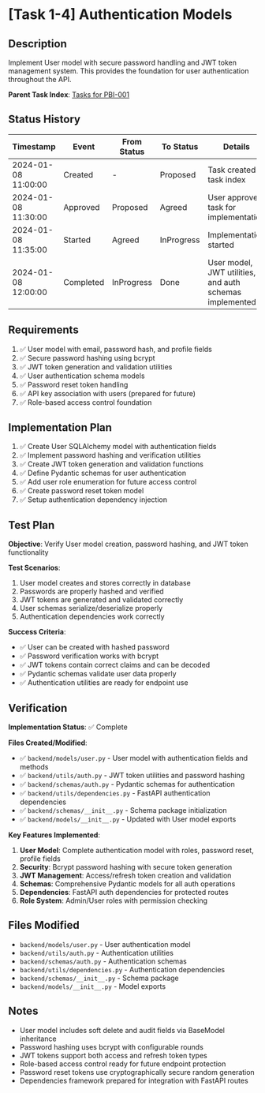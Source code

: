 # [Task 1-4] Authentication Models

## Description
Implement User model with secure password handling and JWT token management system. This provides the foundation for user authentication throughout the API.

**Parent Task Index**: [Tasks for PBI-001](mdc:tasks.md)

## Status History
| Timestamp | Event | From Status | To Status | Details | User |
|-----------|-------|-------------|-----------|---------|------|
| 2024-01-08 11:00:00 | Created | - | Proposed | Task created in task index | User |
| 2024-01-08 11:30:00 | Approved | Proposed | Agreed | User approved task for implementation | User |
| 2024-01-08 11:35:00 | Started | Agreed | InProgress | Implementation started | AI_Agent |
| 2024-01-08 12:00:00 | Completed | InProgress | Done | User model, JWT utilities, and auth schemas implemented | AI_Agent |

## Requirements
1. ✅ User model with email, password hash, and profile fields
2. ✅ Secure password hashing using bcrypt
3. ✅ JWT token generation and validation utilities
4. ✅ User authentication schema models
5. ✅ Password reset token handling
6. ✅ API key association with users (prepared for future)
7. ✅ Role-based access control foundation

## Implementation Plan
1. ✅ Create User SQLAlchemy model with authentication fields
2. ✅ Implement password hashing and verification utilities
3. ✅ Create JWT token generation and validation functions
4. ✅ Define Pydantic schemas for user authentication
5. ✅ Add user role enumeration for future access control
6. ✅ Create password reset token model
7. ✅ Setup authentication dependency injection

## Test Plan
**Objective**: Verify User model creation, password hashing, and JWT token functionality

**Test Scenarios**:
1. User model creates and stores correctly in database
2. Passwords are properly hashed and verified
3. JWT tokens are generated and validated correctly
4. User schemas serialize/deserialize properly
5. Authentication dependencies work correctly

**Success Criteria**:
- ✅ User can be created with hashed password
- ✅ Password verification works with bcrypt
- ✅ JWT tokens contain correct claims and can be decoded
- ✅ Pydantic schemas validate user data properly
- ✅ Authentication utilities are ready for endpoint use

## Verification
**Implementation Status**: ✅ Complete

**Files Created/Modified**:
- ✅ `backend/models/user.py` - User model with authentication fields and methods
- ✅ `backend/utils/auth.py` - JWT token utilities and password hashing
- ✅ `backend/schemas/auth.py` - Pydantic schemas for authentication
- ✅ `backend/utils/dependencies.py` - FastAPI authentication dependencies
- ✅ `backend/schemas/__init__.py` - Schema package initialization
- ✅ `backend/models/__init__.py` - Updated with User model exports

**Key Features Implemented**:
1. **User Model**: Complete authentication model with roles, password reset, profile fields
2. **Security**: Bcrypt password hashing with secure token generation
3. **JWT Management**: Access/refresh token creation and validation
4. **Schemas**: Comprehensive Pydantic models for all auth operations
5. **Dependencies**: FastAPI auth dependencies for protected routes
6. **Role System**: Admin/User roles with permission checking

## Files Modified
- `backend/models/user.py` - User authentication model
- `backend/utils/auth.py` - Authentication utilities
- `backend/schemas/auth.py` - Authentication schemas
- `backend/utils/dependencies.py` - Authentication dependencies
- `backend/schemas/__init__.py` - Schema package
- `backend/models/__init__.py` - Model exports

## Notes
- User model includes soft delete and audit fields via BaseModel inheritance
- Password hashing uses bcrypt with configurable rounds
- JWT tokens support both access and refresh token types
- Role-based access control ready for future endpoint protection
- Password reset tokens use cryptographically secure random generation
- Dependencies framework prepared for integration with FastAPI routes 
